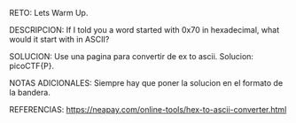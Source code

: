 RETO:
Lets Warm Up.

DESCRIPCION:
If I told you a word started with 0x70 in hexadecimal, what would it start with in ASCII?

SOLUCION:
Use una pagina para convertir de ex to ascii.
Solucion: picoCTF{P}.

NOTAS ADICIONALES:
Siempre hay que poner la solucion en el formato de la bandera.

REFERENCIAS:
https://neapay.com/online-tools/hex-to-ascii-converter.html
